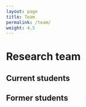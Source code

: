 ```yaml
---
layout: page
title: Team
permalink: /team/
weight: 4.5
---
```


# Research team



## Current students



## Former students
